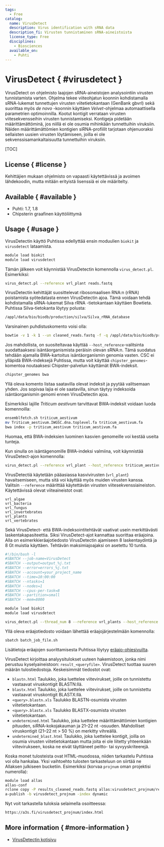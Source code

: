 ```yaml
---
tags:
  - Free
catalog:
  name: VirusDetect
  description: Virus identification with sRNA data
  description_fi: Virusten tunnistaminen sRNA-aineistoista
  license_type: Free
  disciplines:
    - Biosciences
  available_on:
    - Puhti
---
```


# VirusDetect { #virusdetect }

VirusDetect on ohjelmisto laajojen sRNA-aineistojen analysointiin virusten tunnistamista varten. Ohjelma tekee viiteohjatun koonnin kohdistamalla sRNA-lukemat tunnettujen virusten viitetietokantaan (GenBank gbvrl) sekä suorittaa myös *de novo* -koonnin käyttäen _Velvet_-ohjelmaa automaattisella parametrien optimoinnilla. Kootut kontigit verrataan virusten viitesekvensseihin virusten tunnistamiseksi. Kontigeja pidetään määrittämättöminä, jos niillä ei ole osumia mihinkään tunnettuihin viruksiin. Näiden määrittämättömien kontigien siRNA-profiilit tarjotaan ohjenuoraksi sellaisten uusien virusten löytämiseen, joilla ei ole sekvenssisamankaltaisuutta tunnettuihin viruksiin.

[TOC]

## License { #license }

Kehittäjien mukaan ohjelmisto on vapaasti käytettävissä ja avoimen lähdekoodin, mutta mitään erityistä lisenssiä ei ole määritelty.

## Available { #available }

* Puhti: 1.7, 1.8
* Chipsterin graafinen käyttöliittymä

## Usage { #usage }

VirusDetectin käyttö Puhtissa edellyttää ensin moduulien `biokit` ja `virusdetect` lataamista.

```bash
module load biokit
module load virusdetect
```

Tämän jälkeen voit käynnistää VirusDetectin komennolla `virus_detect.pl`.
Esimerkiksi:

```bash
virus_detect.pl --reference vrl_plant reads.fastq
```

VirusDetectin kehittäjät suosittelevat ribosomaalisen RNA:n (rRNA) poistamista syötedatasta ennen VirusDetectin ajoa. Tämä voidaan tehdä kohdistamalla sRNA-lukemat Silva rRNA -tietokantaan käyttäen Bowtieta. Puhtissa Silva-tietokanta löytyy polusta:

```bash
/appl/data/bio/biodb/production/silva/Silva_rRNA_database
```

Varsinainen puhdistuskomento voisi olla:

```bash
bowtie -v 1 -k 1 --un cleaned_reads.fastq -f -q /appl/data/bio/biodb/production/silva/Silva_rRNA_database reads.fastq sRNA_rRNA_match
```

Jos mahdollista, on suositeltavaa käyttää `--host_reference`-valitsinta
suodattaaksesi isäntäorganismista peräisin olevan sRNA:n. Tämä
suodatus tehdään ajamalla BWA-kartoitus isäntäorganismin genomia vasten. CSC ei ylläpidä BWA-indeksejä Puhtissa,
mutta voit käyttää `chipster_genomes`-komentoa noutaaksesi Chipster-palvelun käyttämät BWA-indeksit.

```bash
chipster_genomes bwa
```

Yllä oleva komento listaa saatavilla olevat indeksit ja pyytää valitsemaan yhden.
Jos sopivaa lajia ei ole saatavilla, sinun täytyy indeksoida isäntäorganismin
genomi ennen VirusDetectin ajoa.

Esimerkiksi lajille _Triticum aestivum_ tarvittavat BWA-indeksit voidaan
luoda komennoilla:

```bash
ensemblfetch.sh triticum_aestivum
mv Triticum_aestivum.IWGSC.dna.toplevel.fa triticum_aestivum.fa
bwa index -p triticum_aestivum triticum_aestivum.fa
```

Huomaa, että BWA-indeksien luominen kasvien genomeille voi kestää useita tunteja.

Kun sinulla on isäntägenomille BWA-indeksi valmiina, voit käynnistää VirusDetect-ajon komennolla:

```bash
virus_detect.pl --reference vrl_plant --host_reference triticum_aestivum.fa cleaned_reads.fastq
```

VirusDetectiä käytetään pääasiassa kasvivirusten (`vrl_plant`) havaitsemiseen, mutta sitä voi käyttää myös muiden virusten kanssa. Valitsin `--reference` määrittää
käytettävän virusten viitesekvenssiaineiston. Käytettävissä olevat viiteaineistot ovat:

```text
vrl_algae
vrl_bacteria
vrl_fungus
vrl_invertebrates
vrl_plants
vrl_vertebrates
```

Sekä VirusDetect- että BWA-indeksointitehtävät vaativat usein merkittävästi
laskentakapasiteettia. Siksi VirusDetect-ajot kannattaa suorittaa eräajoina. Alla on
esimerkkieräajotiedosto VirusDetectin ajamiseen 8 laskentaydintä
ja 8 Gt muistia käyttäen. Tehtävän maksimiajoajaksi on asetettu
10 tuntia.
 
```bash
#!/bin/bash -l
#SBATCH --job-name=VirusDetect
#SBATCH --output=output_%j.txt
#SBATCH --error=errors_%j.txt
#SBATCH --account=your_project_name
#SBATCH --time=10:00:00
#SBATCH --ntasks=1
#SBATCH --nodes=1
#SBATCH --cpus-per-task=8
#SBATCH --partition=small
#SBATCH --mem=8000

module load biokit
module load virusdetect

virus_detect.pl --thread_num 8 --reference vrl_plants --host_reference triticum_aestivum.fa reads_123.fastq
```

Yllä oleva eräajotiedosto voidaan lähettää eräajojärjestelmään komennolla:

```bash
sbatch batch_job_file.sh
```

Lisätietoja eräajojen suorittamisesta Puhtissa löytyy
[eräajo-ohjesivuilta](../computing/running/getting-started.md).

VirusDetect kirjoittaa analyysitulokset uuteen hakemistoon, jonka nimi perustuu kyselyaineistoon: `result_<queryfile>`. VirusDetect tuottaa suuren määrän tulostiedostoja. Keskeisimmät tiedostot ovat:

* `blastn.html` Taulukko, joka luettelee viitevirukset, joille on tunnistettu vastaavat viruskontigit BLASTN:llä.
* `blastx.html` Taulukko, joka luettelee viitevirukset, joille on tunnistettu vastaavat viruskontigit BLASTX:llä. 
* `<query>.blastn.xls` Taulukko BLASTN-osumista virusten viitetietokantaan.
* `<query>.blastx.xls` Taulukko BLASTX-osumista virusten viitetietokantaan.
* `undetermined.html` Taulukko, joka luettelee määrittämättömien kontigien pituuden, siRNA-kokojakauman ja 21–22 nt -osuuden. Mahdolliset viruskontigit (21–22 nt > 50 %) on merkitty vihreällä.
* `undetermined_blast.html` Taulukko, joka luettelee kontigit, joilla on osumia virusten viitetietokantaan mutta joita ei ole liitetty yhteenkään viitevirukseen, koska ne eivät täyttäneet peitto- tai syvyyskriteerejä.

Koska monet tulosteista ovat HTML-muodossa, niiden tarkastelu Puhtissa voi olla hankalaa.
Yksi vaihtoehto tulosten tarkasteluun on siirtää ne Allaksen julkiseen bucketiin. Esimerkiksi
(korvaa `projnum` oman projektisi numerolla):

```bash
module load allas
allas-conf
rclone copy -P results_cleaned_reads.fastq allas:virusdetect_projnum/results_cleaned_reads.fastq/
a-publish -b virusdetect_projnum -index dynamic
```

Nyt voit tarkastella tuloksia selaimella osoitteessa:

```bash
https://a3s.fi/virusdetect_projnum/index.html
```

## More information { #more-information }

* [VirusDetectin kotisivu](http://virusdetect.feilab.net/cgi-bin/virusdetect/index.cgi)
